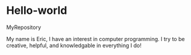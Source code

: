 # Hello-world
MyRepository

My name is Eric, I have an interest in computer programming. I try to be creative, helpful, and knowledgable in everything I do!
